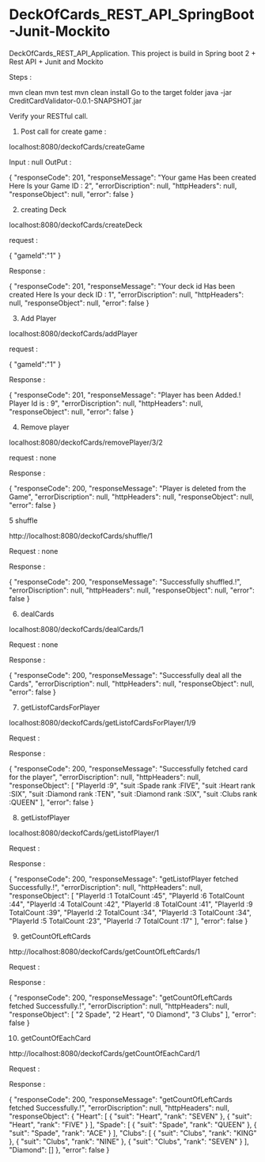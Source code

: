 # DeckOfCards_REST_API_SpringBoot-Junit-Mockito
DeckOfCards_REST_API_Application. This project is build in Spring boot 2 + Rest API + Junit and Mockito

Steps :

mvn clean
mvn test
mvn clean install
Go to the target folder
java -jar CreditCardValidator-0.0.1-SNAPSHOT.jar

Verify your RESTful call.

1) Post call for create game :

localhost:8080/deckofCards/createGame

Input : null
OutPut :

{
    "responseCode": 201,
    "responseMessage": "Your game Has been created Here Is your Game ID : 2",
    "errorDiscription": null,
    "httpHeaders": null,
    "responseObject": null,
    "error": false
}

2) creating Deck

localhost:8080/deckofCards/createDeck

request :

{
	"gameId":"1"
}

Response :

{
    "responseCode": 201,
    "responseMessage": "Your deck id Has been created Here Is your deck ID : 1",
    "errorDiscription": null,
    "httpHeaders": null,
    "responseObject": null,
    "error": false
}

3) Add Player

localhost:8080/deckofCards/addPlayer

request :

{
	"gameId":"1"
}

Response :

{
    "responseCode": 201,
    "responseMessage": "Player has been Added.! Player Id is : 9",
    "errorDiscription": null,
    "httpHeaders": null,
    "responseObject": null,
    "error": false
}

4) Remove player 

localhost:8080/deckofCards/removePlayer/3/2

request : none

Response :

{
    "responseCode": 200,
    "responseMessage": "Player is deleted from the Game",
    "errorDiscription": null,
    "httpHeaders": null,
    "responseObject": null,
    "error": false
}


5 shuffle

http://localhost:8080/deckofCards/shuffle/1

Request : none

Response :

{
    "responseCode": 200,
    "responseMessage": "Successfully shuffled.!",
    "errorDiscription": null,
    "httpHeaders": null,
    "responseObject": null,
    "error": false
}

6) dealCards 

localhost:8080/deckofCards/dealCards/1

Request : none

Response :

{
    "responseCode": 200,
    "responseMessage": "Successfully deal all the Cards",
    "errorDiscription": null,
    "httpHeaders": null,
    "responseObject": null,
    "error": false
}

7) getListofCardsForPlayer 

localhost:8080/deckofCards/getListofCardsForPlayer/1/9

Request :

Response :

{
    "responseCode": 200,
    "responseMessage": "Successfully fetched card for the player",
    "errorDiscription": null,
    "httpHeaders": null,
    "responseObject": [
        "PlayerId :9",
        "suit :Spade rank :FIVE",
        "suit :Heart rank :SIX",
        "suit :Diamond rank :TEN",
        "suit :Diamond rank :SIX",
        "suit :Clubs rank :QUEEN"
    ],
    "error": false
}

8) getListofPlayer

localhost:8080/deckofCards/getListofPlayer/1

Request :

Response :

{
    "responseCode": 200,
    "responseMessage": "getListofPlayer fetched Successfully.!",
    "errorDiscription": null,
    "httpHeaders": null,
    "responseObject": [
        "PlayerId :1 TotalCount :45",
        "PlayerId :6 TotalCount :44",
        "PlayerId :4 TotalCount :42",
        "PlayerId :8 TotalCount :41",
        "PlayerId :9 TotalCount :39",
        "PlayerId :2 TotalCount :34",
        "PlayerId :3 TotalCount :34",
        "PlayerId :5 TotalCount :23",
        "PlayerId :7 TotalCount :17"
    ],
    "error": false
}

9) getCountOfLeftCards

http://localhost:8080/deckofCards/getCountOfLeftCards/1

Request :

Response :

{
    "responseCode": 200,
    "responseMessage": "getCountOfLeftCards fetched Successfully.!",
    "errorDiscription": null,
    "httpHeaders": null,
    "responseObject": [
        "2 Spade",
        "2 Heart",
        "0 Diamond",
        "3 Clubs"
    ],
    "error": false
}

10) getCountOfEachCard

http://localhost:8080/deckofCards/getCountOfEachCard/1

Request :

Response :

{
    "responseCode": 200,
    "responseMessage": "getCountOfLeftCards fetched Successfully.!",
    "errorDiscription": null,
    "httpHeaders": null,
    "responseObject": {
        "Heart": [
            {
                "suit": "Heart",
                "rank": "SEVEN"
            },
            {
                "suit": "Heart",
                "rank": "FIVE"
            }
        ],
        "Spade": [
            {
                "suit": "Spade",
                "rank": "QUEEN"
            },
            {
                "suit": "Spade",
                "rank": "ACE"
            }
        ],
        "Clubs": [
            {
                "suit": "Clubs",
                "rank": "KING"
            },
            {
                "suit": "Clubs",
                "rank": "NINE"
            },
            {
                "suit": "Clubs",
                "rank": "SEVEN"
            }
        ],
        "Diamond": []
    },
    "error": false
}

